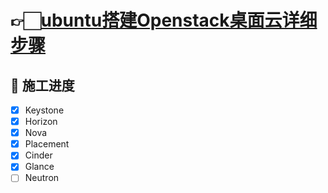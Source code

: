 # 👉🏻[ubuntu搭建Openstack桌面云详细步骤](./ubuntu-22.04.3LTS-arm64.md)

## 🚧 施工进度

- [x] Keystone
- [x] Horizon
- [x] Nova
- [x] Placement
- [x] Cinder
- [x] Glance
- [ ] Neutron

# 